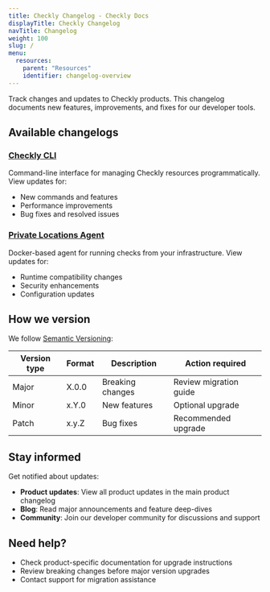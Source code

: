 ```yaml
---
title: Checkly Changelog - Checkly Docs
displayTitle: Checkly Changelog
navTitle: Changelog
weight: 100
slug: /
menu:
  resources:
    parent: "Resources"
    identifier: changelog-overview
---
```


Track changes and updates to Checkly products. This changelog documents new features, improvements, and fixes for our developer tools.

## Available changelogs

### [Checkly CLI](/docs/changelog/cli/)

Command-line interface for managing Checkly resources programmatically. View updates for:
- New commands and features
- Performance improvements
- Bug fixes and resolved issues

### [Private Locations Agent](/docs/changelog/private-locations-agent/)

Docker-based agent for running checks from your infrastructure. View updates for:
- Runtime compatibility changes
- Security enhancements
- Configuration updates

## How we version

We follow [Semantic Versioning](https://semver.org/):

| Version type | Format | Description | Action required |
|-------------|---------|-------------|----------------|
| Major | X.0.0 | Breaking changes | Review migration guide |
| Minor | x.Y.0 | New features | Optional upgrade |
| Patch | x.y.Z | Bug fixes | Recommended upgrade |

## Stay informed

Get notified about updates:

- **Product updates**: View all product updates in the main product changelog
- **Blog**: Read major announcements and feature deep-dives
- **Community**: Join our developer community for discussions and support

## Need help?

- Check product-specific documentation for upgrade instructions
- Review breaking changes before major version upgrades
- Contact support for migration assistance